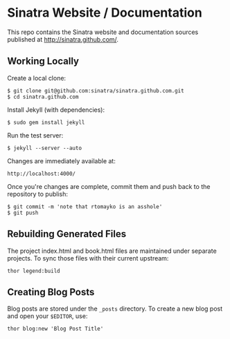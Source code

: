 Sinatra Website / Documentation
===============================

This repo contains the Sinatra website and documentation sources published
at http://sinatra.github.com/.

Working Locally
---------------

Create a local clone:

    $ git clone git@github.com:sinatra/sinatra.github.com.git
    $ cd sinatra.github.com

Install Jekyll (with dependencies):

    $ sudo gem install jekyll

Run the test server:

    $ jekyll --server --auto

Changes are immediately available at:

    http://localhost:4000/

Once you're changes are complete, commit them and push back to the
repository to publish:

    $ git commit -m 'note that rtomayko is an asshole'
    $ git push

Rebuilding Generated Files
--------------------------

The project index.html and book.html files are maintained under
separate projects. To sync those files with their current upstream:

    thor legend:build

Creating Blog Posts
-------------------

Blog posts are stored under the `_posts` directory. To create a new blog post
and open your `$EDITOR`, use:

    thor blog:new 'Blog Post Title'
